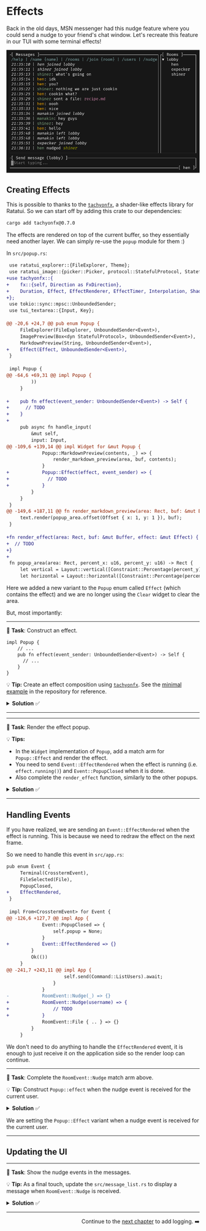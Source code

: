 # Effects

Back in the old days, MSN messenger had this nudge feature where you could send a nudge to your friend's chat window. Let's recreate this feature in our TUI with some terminal effects!

![effects](images/effects.gif)

## Creating Effects

This is possible to thanks to the [`tachyonfx`](https://github.com/junkdog/tachyonfx), a shader-like effects library for Ratatui. So we can start off by adding this crate to our dependencies:

```sh
cargo add tachyonfx@0.7.0
```

The effects are rendered on top of the current buffer, so they essentially need another layer. We can simply re-use the `popup` module for them :)

In `src/popup.rs`:

```diff
 use ratatui_explorer::{FileExplorer, Theme};
 use ratatui_image::{picker::Picker, protocol::StatefulProtocol, StatefulImage};
+use tachyonfx::{
+    fx::{self, Direction as FxDirection},
+    Duration, Effect, EffectRenderer, EffectTimer, Interpolation, Shader,
+};
 use tokio::sync::mpsc::UnboundedSender;
 use tui_textarea::{Input, Key};

@@ -20,6 +24,7 @@ pub enum Popup {
     FileExplorer(FileExplorer, UnboundedSender<Event>),
     ImagePreview(Box<dyn StatefulProtocol>, UnboundedSender<Event>),
     MarkdownPreview(String, UnboundedSender<Event>),
+    Effect(Effect, UnboundedSender<Event>),
 }

 impl Popup {
@@ -64,6 +69,31 @@ impl Popup {
         ))
     }

+    pub fn effect(event_sender: UnboundedSender<Event>) -> Self {
+      // TODO
+    }
+
     pub async fn handle_input(
         &mut self,
         input: Input,
@@ -109,6 +139,14 @@ impl Widget for &mut Popup {
             Popup::MarkdownPreview(contents, _) => {
                 render_markdown_preview(area, buf, contents);
             }
+            Popup::Effect(effect, event_sender) => {
+              // TODO
+            }
         }
     }
 }
@@ -149,6 +187,11 @@ fn render_markdown_preview(area: Rect, buf: &mut Buffer, contents: &str) {
     text.render(popup_area.offset(Offset { x: 1, y: 1 }), buf);
 }

+fn render_effect(area: Rect, buf: &mut Buffer, effect: &mut Effect) {
+  // TODO
+}
+
 fn popup_area(area: Rect, percent_x: u16, percent_y: u16) -> Rect {
     let vertical = Layout::vertical([Constraint::Percentage(percent_y)]).flex(Flex::Center);
     let horizontal = Layout::horizontal([Constraint::Percentage(percent_x)]).flex(Flex::Center);
```

Here we added a new variant to the `Popup` enum called `Effect` (which contains the effect) and we are no longer using the `Clear` widget to clear the area.

But, most importantly:

---

🎯 **Task**: Construct an effect.

```
impl Popup {
    // ...
    pub fn effect(event_sender: UnboundedSender<Event>) -> Self {
      // ...
    }
}
```

💡 **Tip:** Create an effect composition using [`tachyonfx`](https://docs.rs/tachyonfx). See the [minimal example](https://github.com/rhysd/tui-textarea/blob/main/examples/minimal.rs) in the repository for reference.

<details>
<summary><b>Solution</b> ✅</summary>

```rust
pub fn effect(event_sender: UnboundedSender<Event>) -> Self {
    let effect = fx::sequence(&[
        fx::ping_pong(fx::sweep_in(
            FxDirection::DownToUp,
            10,
            0,
            Color::DarkGray,
            EffectTimer::from_ms(3000, Interpolation::QuadIn),
        )),
        fx::hsl_shift_fg([360.0, 0.0, 0.0], 750),
        fx::hsl_shift_fg([0.0, -100.0, 0.0], 750),
        fx::hsl_shift_fg([0.0, -100.0, 0.0], 750).reversed(),
        fx::hsl_shift_fg([0.0, 100.0, 0.0], 750),
        fx::hsl_shift_fg([0.0, 100.0, 0.0], 750).reversed(),
        fx::hsl_shift_fg([0.0, 0.0, -100.0], 750),
        fx::hsl_shift_fg([0.0, 0.0, -100.0], 750).reversed(),
        fx::hsl_shift_fg([0.0, 0.0, 100.0], 750),
        fx::hsl_shift_fg([0.0, 0.0, 100.0], 750).reversed(),
        fx::dissolve((800, Interpolation::SineOut)),
        fx::coalesce((800, Interpolation::SineOut)),
    ]);
    Popup::Effect(effect, event_sender)
}
```

That's `tachyonfx` doing its magic and constructing an effect to apply to the buffer. You can take a look at the [examples](https://github.com/junkdog/tachyonfx/tree/development/examples) to come up with your own composition of effects.

</details>

---

---

🎯 **Task**: Render the effect popup.

💡 **Tips:**

- In the `Widget` implementation of `Popup`, add a match arm for `Popup::Effect` and render the effect.
- You need to send `Event::EffectRendered` when the effect is running (i.e. `effect.running()`) and `Event::PopupClosed` when it is done.
- Also complete the `render_effect` function, similarly to the other popups.

<details>
<summary><b>Solution</b> ✅</summary>

```rust
Popup::Effect(effect, event_sender) => {
    if effect.running() {
        render_effect(area, buf, effect);
        let _ = event_sender.send(Event::EffectRendered);
    } else {
        let _ = event_sender.send(Event::PopupClosed);
    }
}
```

And in the `render_effect` function:

```rust
fn render_effect(area: Rect, buf: &mut Buffer, effect: &mut Effect) {
    let popup_area = popup_area(area, 100, 100);
    buf.render_effect(effect, popup_area, Duration::from_millis(10));
}
```

</details>

---

## Handling Events

If you have realized, we are sending an `Event::EffectRendered` when the effect is running. This is because we need to redraw the effect on the next frame.

So we need to handle this event in `src/app.rs`:

```diff
pub enum Event {
     Terminal(CrosstermEvent),
     FileSelected(File),
     PopupClosed,
+    EffectRendered,
 }

 impl From<CrosstermEvent> for Event {
@@ -126,6 +127,7 @@ impl App {
             Event::PopupClosed => {
                 self.popup = None;
             }
+            Event::EffectRendered => {}
         }
         Ok(())
     }
@@ -241,7 +243,11 @@ impl App {
                     self.send(Command::ListUsers).await;
                 }
             }
-            RoomEvent::Nudge(_) => {}
+            RoomEvent::Nudge(username) => {
+                // TODO
+            }
             RoomEvent::File { .. } => {}
         }
     }
```

We don't need to do anything to handle the `EffectRendered` event, it is enough to just receive it on the application side so the render loop can continue.

---

🎯 **Task**: Complete the `RoomEvent::Nudge` match arm above.

💡 **Tip:** Construct `Popup::effect` when the nudge event is received for the current user.

<details>
<summary><b>Solution</b> ✅</summary>

```rust
RoomEvent::Nudge(username) => {
    if username == self.message_list.username {
        self.popup = Some(Popup::effect(self.event_sender.clone()));
    }
}
```

</details>

We are setting the `Popup::Effect` variant when a nudge event is received for the current user.

---

## Updating the UI

---

🎯 **Task**: Show the nudge events in the messages.

💡 **Tip:** As a final touch, update the `src/message_list.rs` to display a message when `RoomEvent::Nudge` is received.

<details>
<summary><b>Solution</b> ✅</summary>

```diff
impl MessageList {
                 " sent a file: ".into(),
                 Span::from(filename).red().magenta(),
             ])),
-            _ => None,
+            RoomEvent::Nudge(name) => Some(Line::from(vec![
+                date.italic(),
+                " | ".into(),
+                Span::from(username).cyan(),
+                " nudged ".into(),
+                Span::from(name).green().italic(),
+            ])),
         }
     }
 }
```

</details>

---

<div style="text-align: right">

Continue to the [next chapter](./12_logging.md) to add logging. ➡️

</div>
